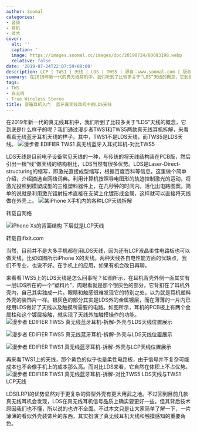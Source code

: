 ```yaml
---
author: Soomal
categories:
- 音频
- 耳机
- 技术
cover:
  alt: ''
  caption: ''
  image: https://images.soomal.cc/images/doc/20190724/00083198.webp
  relative: false
date: '2019-07-24T22:07:59+08:00'
description: LCP | TWS1 | 天线 | LDS | TWS5 | 源自：www.soomal.com | 版权：原创 |  平均/总评分：09.00/198
summary: 在2019年新一代的真无线耳机中，我们听到了比较多关于“LDS”天线的概念，它到底是什么样子的呢？我们通过漫步者TWS1和TWS5两款真无线耳机拆解，来看看真无线蓝牙耳机天线的样子……
tags:
- TWS
- 真无线
- True Wireless Stereo
title: 音箱耳机入门  蓝牙真无线耳机中的LDS天线
---
```


在2019年新一代的真无线耳机中，我们听到了比较多关于“LDS”天线的概念，它到底是什么样子的呢？我们通过漫步者TWS1和TWS5两款真无线耳机拆解，来看看真无线蓝牙耳机天线的样子。其中，TWS1不是LDS天线，而TWS5是LDS天线。
![漫步者 EDIFIER TWS1 真无线蓝牙入耳式耳机-对比TWS5](https://images.soomal.cc/images/doc/20190702/00082722.webp)




LDS天线是目前电子设备常见天线的一种，与传统的将天线结构装在PCB版，然后引出一根“线”做天线的结构相比，LDS当然有很多优势。LDS是Laser-Direct-structuring的缩写，即激光直接成型缩写，根据百度百科等信息，这里做个简单介绍，介绍摘选自网络词典。利用计算机按照导电图形的轨迹控制激光的运动，将激光投照到模塑成型的三维塑料器件上，在几秒钟的时间内，活化出电路图案。简单的说就是利用激光镭射技术直接在支架上化镀形成金属，这样就可以直接将天线做在外壳上。
![某iPhone X手机内的各种LCP天线拆解](https://images.soomal.cc/images/doc/20190724/00083199_01.webp)

转载自网络


![iPhone Xs的背面结构 下层就是LCP天线](https://images.soomal.cc/images/doc/20190724/00083200_01.webp)

转载自ifixit.com


当然，目前并不是大多手机都在用LDS天线，因为还有LCP液晶柔性电路板也可以做天线，比如如图所示iPhone X的天线。两种天线各自电性能方面的优缺点，我们不专业，也说不好。在手机上的应用，如果有机会改日再聊。

来看看TWS5上的LDS天线是怎么回事呢？如图所示，在耳机背壳外侧一面其实有一层LDS所在的一个“塑料片”，肉眼看就是那个银灰色的部分，它背扣在了耳机外壳内，自己其实独成一片。眼睛和触感很难发现它的特别之处，以为就是耳机塑料外壳的装饰片一样。银灰色的部分其实是LDS外的金属镀层，而在薄薄的一片内已经用LDS做好了天线以及触摸所需要的电路。如图所示，耳机的PCB板上有两个金属柱和这个镀层接触，就实现了天线外加触摸操作的功能。
![漫步者 EDIFIER TWS5 真无线蓝牙耳机-拆解-外壳与LDS天线位置展示](https://images.soomal.cc/images/doc/20190724/00083195.webp)




![漫步者 EDIFIER TWS5 真无线蓝牙耳机-拆解-外壳与LDS天线位置展示](https://images.soomal.cc/images/doc/20190724/00083194.webp)




![漫步者 EDIFIER TWS1 真无线蓝牙耳机-拆解-外壳与LCP天线位置展示](https://images.soomal.cc/images/doc/20190724/00083196.webp)




再来看TWS1上的天线，那个黄色的似乎也是柔性电路板，由于信号并不复杂可能成本也不会像手机上的成本那么高。而对比LDS来看，它自然在体积上不占优势。
![漫步者 EDIFIER TWS1 真无线蓝牙耳机-拆解-对比TWS5 LDS天线与TWS1 LCP天线](https://images.soomal.cc/images/doc/20190724/00083198.webp)




LDS[LRP]的优势显然对于更复杂的异型外壳有更大用武之地。不过回到目前几款真无线耳机会发现，LDS在真无线耳机信号品质上确实要更好一些。但其背后技术原因我们也不懂，所以说的也许不全面。不过本文只是让大家简单了解一下，一片薄薄的看似外壳装饰片的东西，其实扮演了真无线耳机天线和触摸感知的重要角色。
